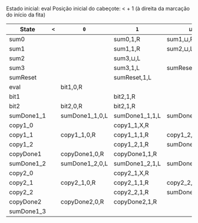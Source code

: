 Estado inicial: eval
Posição inicial do cabeçote: < + 1 (à direita da marcação do início da fita)

| State        | `<`       | `0`         | `1`         | `⊔`         | `A`         | `B`         | `C`         | `D`         | `E`         | `F`         | `G`         | `H`         | `X`         |
|--------------|-----------|-------------|-------------|-------------|-------------|-------------|-------------|-------------|-------------|-------------|-------------|-------------|-------------|
| sum0         |           |             | sum0,1,R    | sum1,⊔,R    |             |             |             |             |             |             |             |             |             |
| sum1         |           |             | sum1,1,R    | sum2,⊔,L    |             |             |             |             |             |             |             |             |             |
| sum2         |           |             | sum3,⊔,L    |             |             |             |             |             |             |             |             |             |             |
| sum3         |           |             | sum3,1,L    | sumReset,1,L|             |             |             |             |             |             |             |             |             |
| sumReset     |           |             | sumReset,1,L|             | sumDone1_2,G,L |             |             |             |             |             | sumDone1_1,G,L | sumDone1_3,G,L |             |
| eval         |           | bit1,0,R    |             |             |             |             |             |             |             |             |             |             |             |
| bit1         |           |             | bit2,1,R    |             |             | bit1,B,R    |             |             |             |             |             |             |             |
| bit2         |           | bit2,0,R    | bit2,1,R    |             |             | bit2,B,R    | bit2,C,R    | bit2,D,R    | bit2,E,R    | bit2,F,R    | sum0,G,R    |             | bit2,X,R    |
| sumDone1_1   |           | sumDone1_1,0,L | sumDone1_1,1,L | sumDone1_1,⊔,L |             |             | sumDone1_1,C,R | sumDone1_1,D,L | sumDone1_1,E,L | sumDone1_1,F,L | sumDone1_1,G,L |             | sumDone1_1,X,L |
| copy1_0      |           |             | copy1_1,X,R |             |             |             | copyDone1,C,R | copy1_0,D,L |             |             |             |             | copy1_0,X,L |
| copy1_1      |           | copy1_1,0,R | copy1_1,1,R | copy1_2,⊔,R |             | copy1_1,B,R | copy1_1,C,R | copy1_1,D,R | copy1_1,E,R | copy1_1,F,R | copy1_1,G,R |             | copy1_1,X,R |
| copy1_2      |           |             | copy1_2,1,R | sumDone1_1,1,L |             |             |             |             |             |             |             |             |             |
| copyDone1    |           | copyDone1,0,R | copyDone1,1,R |             |             | copyDone1,B,R | copyDone1,C,R | copyDone1,D,R | copyDone1,E,R | copyDone1,F,R | sum0,A,R    |             | copyDone1,X,R |
| sumDone1_2   |           | sumDone1_2,0,L | sumDone1_2,1,L | sumDone1_2,⊔,L |             |             |             |             | sumDone1_2,E,L | sumDone1_2,F,L | sumDone1_2,G,L |             | sumDone1_2,X,L |
| copy2_0      |           |             | copy2_1,X,R |             |             |             |             | copyDone2,D,R |             |             |             |             | copy2_0,X,L |
| copy2_1      |           | copy2_1,0,R | copy2_1,1,R | copy2_2,⊔,R |             | copy2_1,B,R | copy2_1,C,R | copy2_1,D,R | copy2_1,E,R | copy2_1,F,R | copy2_1,G,R |             | copy2_1,X,R |
| copy2_2      |           |             | copy2_2,1,R | sumDone1_2,1,L |             |             |             |             |             |             |             |             |             |
| copyDone2    |           | copyDone2,0,R | copyDone2,1,R |             |             | copyDone2,B,R | copyDone2,C,R | copyDone2,D,R | copyDone2,E,R | copyDone2,F,R | sum0,H,R    |             | copyDone2,X,R |
| sumDone1_3 ||||||||||||||
